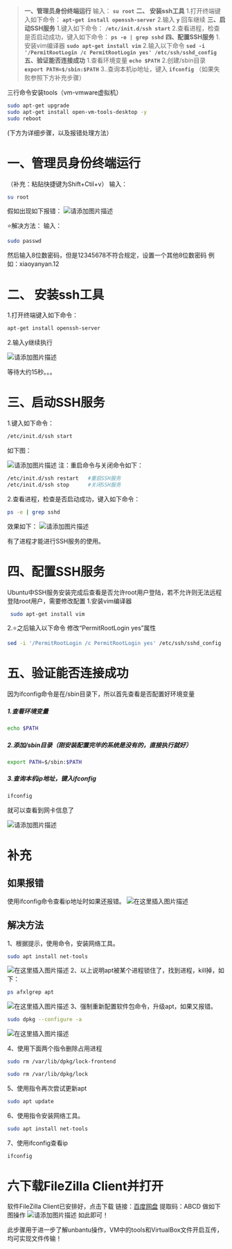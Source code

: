 > **一、管理员身份终端运行**
> 输入：
> **`su root`**
> **二、 安装ssh工具**
> 1.打开终端键入如下命令：
> **`apt-get install openssh-server`**
> 2.输入 **`y`**  回车继续
> **三、启动SSH服务**
> 1.键入如下命令：
> **`/etc/init.d/ssh start`**
> 2.查看进程，检查是否启动成功，键入如下命令：
> **`ps -e | grep sshd`** 
> **四、配置SSH服务**
> 1.安装vim编译器
> **`sudo apt-get install vim`** 
> 2.输入以下命令
> **`sed -i '/PermitRootLogin /c PermitRootLogin yes' /etc/ssh/sshd_config`**
> **五、验证能否连接成功**
> 1.查看环境变量
> **`echo $PATH`**
> 2.创建/sbin目录
> **`export PATH=$/sbin:$PATH`**
> 3..查询本机ip地址，键入
> **`ifconfig`** 
> （如果失败参照下方补充步骤）

三行命令安装tools（vm-vmware虚拟机）
```bash
sudo apt-get upgrade
sudo apt-get install open-vm-tools-desktop -y
sudo reboot
```

(下方为详细步骤，以及报错处理方法）

# 一、管理员身份终端运行
（补充：粘贴快捷键为Shift+Ctil+v）
输入：
```bash
su root
```

假如出现如下报错：
 ![请添加图片描述](https://img-blog.csdnimg.cn/77133f5f8af04242be6ec5efc0b32615.png)

⭐解决方法：
输入：

```bash
sudo passwd
```

然后输入8位数密码，但是12345678不符合规定，设置一个其他8位数密码
例如：xiaoyanyan.12

# 二、 安装ssh工具
1.打开终端键入如下命令：

```bash
apt-get install openssh-server
```

2.输入y继续执行

 ![请添加图片描述](https://img-blog.csdnimg.cn/8ab855fda87d48c39a7ae08985ab7b5a.png)

等待大约15秒。。。
# 三、启动SSH服务
1.键入如下命令：

```bash
/etc/init.d/ssh start
```

如下图：

 ![请添加图片描述](https://img-blog.csdnimg.cn/8b85d31038454d3ba0adda5718d17074.png)
注：重启命令与关闭命令如下：
```bash
/etc/init.d/ssh restart   #重启SSH服务
/etc/init.d/ssh stop      #关闭SSH服务
```

2.查看进程，检查是否启动成功，键入如下命令：

```bash
ps -e | grep sshd
```
效果如下：
![请添加图片描述](https://img-blog.csdnimg.cn/0b0d3efe3c5f4cfab978583282879e7e.png)

有了进程才能进行SSH服务的使用。
<br>
# 四、配置SSH服务
Ubuntu中SSH服务安装完成后查看是否允许root用户登陆，若不允许则无法远程登陆root用户，需要修改配置
 1.安装vim编译器

```bash
 sudo apt-get install vim
```

2.⭐之后输入以下命令
修改“PermitRootLogin yes”属性

```bash
sed -i '/PermitRootLogin /c PermitRootLogin yes' /etc/ssh/sshd_config
```

# 五、验证能否连接成功
因为ifconfig命令是在/sbin目录下，所以首先查看是否配置好环境变量
##### 1.查看环境变量
```bash
echo $PATH
```

 ##### 2.添加/sbin目录（刚安装配置完毕的系统是没有的，直接执行就好）
```bash
export PATH=$/sbin:$PATH
```
##### 3.查询本机ip地址，键入ifconfig

```bash
ifconfig
```
就可以查看到网卡信息了

![请添加图片描述](https://img-blog.csdnimg.cn/9ba571bfca3347bb95b9d481424a7447.png)
# 补充
## 如果报错
使用ifconfig命令查看ip地址时如果还报错。
![在这里插入图片描述](https://img-blog.csdnimg.cn/20c813c333ed4f64b92825c86b3309ab.png)
## 解决方法
1、根据提示，使用命令，安装网络工具。
 ```bash
sudo apt install net-tools
 ```
 ![在这里插入图片描述](https://img-blog.csdnimg.cn/26d9e496599545f899e9b10519b7341d.png)
2、以上说明apt被某个进程锁住了，找到进程，kill掉，如下：
```bash
ps afxlgrep apt
```
![在这里插入图片描述](https://img-blog.csdnimg.cn/566dd1bcaa1e45cba15ef307cdde9d6b.png)
3、强制重新配置软件包命令，升级apt，如果又报错。

```bash
sudo dpkg --configure -a
```
![在这里插入图片描述](https://img-blog.csdnimg.cn/cf035a16e38c4fb49a37a1913c2c5c33.png)

4、使用下面两个指令删除占用进程
```bash
sudo rm /var/lib/dpkg/lock-frontend
```
```bash
sudo rm /var/lib/dpkg/lock
```
5、使用指令再次尝试更新apt

```bash
sudo apt update
```
6、使用指令安装网络工具。
```bash
sudo apt install net-tools
```

7、使用ifconfig查看ip
```bash
ifconfig
```
# 六下载FileZilla Client并打开
软件FileZilla Client已安排好，点击下载
链接：[百度网盘](https://pan.baidu.com/s/1mdHRDj-yWS_LSVCOqrYi4A?pwd=ABCD)
提取码：ABCD 
做如下图操作
![请添加图片描述](https://img-blog.csdnimg.cn/536fcee80b2a4a61bf9f392ef5b23048.png)
如此即可！

此步骤用于进一步了解unbantu操作，VM中的tools和VirtualBox文件开启互传，均可实现文件传输！